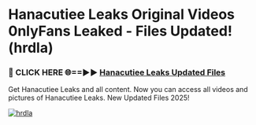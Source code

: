 # Hanacutiee Leaks Original Videos 0nlyFans Leaked - Files Updated! (hrdla)

<h3>🔴 CLICK HERE 🌐==►► <a href="https://tinyurl.com/3hn5wdd3" rel="nofollow">Hanacutiee Leaks Updated Files</a></h3>

Get Hanacutiee Leaks and all content. Now you can access all videos and pictures of Hanacutiee Leaks. New Updated Files 2025!

[![hrdla](https://i.imgur.com/4HnBqBT.gif)](https://tinyurl.com/3hn5wdd3)
